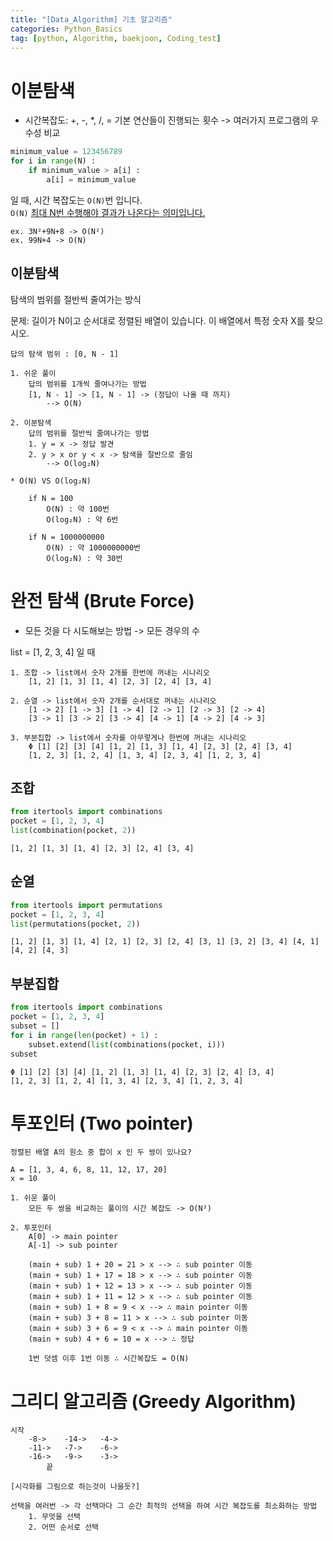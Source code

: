 ```yaml
---
title: "[Data_Algorithm] 기초 알고리즘" 
categories: Python_Basics
tag: [python, Algorithm, baekjoon, Coding_test]
---
```


# 이분탐색
- 시간복잡도: +, -, *, /, = 기본 연산들이 진행되는 횟수 -> 여러가지 프로그램의 우수성 비교 

```python
minimum_value = 123456789
for i in range(N) : 
    if minimum_value > a[i] : 
        a[i] = minimum_value
```

일 때, 시간 복잡도는 `O(N)`번 입니다.  
`O(N)` <u>최대 N번 수행해야 결과가 나온다는 의미입니다. </u>

    ex. 3N²+9N+8 -> O(N²)  
    ex. 99N+4 -> O(N)  


## 이분탐색

탐색의 범위를 절반씩 줄여가는 방식  

문제: 길이가 N이고 순서대로 정렬된 배열이 있습니다. 이 배열에서 특정 숫자 X를 찾으시오.  

    답의 탐색 범위 : [0, N - 1]  

    1. 쉬운 풀이  
        답의 범위를 1개씩 줄여나가는 방법  
        [1, N - 1] -> [1, N - 1] -> (정답이 나올 때 까지)  
            --> O(N)  

    2. 이분탐색  
        답의 범위를 절반씩 줄여나가는 방법  
        1. y = x -> 정답 발견  
        2. y > x or y < x -> 탐색을 절반으로 줄임  
            --> O(log₂N)  

    * O(N) VS O(log₂N)  

        if N = 100  
            O(N) : 약 100번  
            O(log₂N) : 약 6번  

        if N = 1000000000  
            O(N) : 약 1000000000번  
            O(log₂N) : 약 30번


# 완전 탐색 (Brute Force)
* 모든 것을 다 시도해보는 방법 -> 모든 경우의 수  

list = [1, 2, 3, 4] 일 때

    1. 조합 -> list에서 숫자 2개를 한번에 꺼내는 시나리오
        [1, 2] [1, 3] [1, 4] [2, 3] [2, 4] [3, 4]
    
    2. 순열 -> list에서 숫자 2개를 순서대로 꺼내는 시나리오 
        [1 -> 2] [1 -> 3] [1 -> 4] [2 -> 1] [2 -> 3] [2 -> 4]  
        [3 -> 1] [3 -> 2] [3 -> 4] [4 -> 1] [4 -> 2] [4 -> 3]

    3. 부분집합 -> list에서 숫자를 아무렇게나 한번에 꺼내는 시나리오 
        Φ [1] [2] [3] [4] [1, 2] [1, 3] [1, 4] [2, 3] [2, 4] [3, 4]  
        [1, 2, 3] [1, 2, 4] [1, 3, 4] [2, 3, 4] [1, 2, 3, 4]

## 조합 

```python
from itertools import combinations 
pocket = [1, 2, 3, 4]
list(combination(pocket, 2))
```
    [1, 2] [1, 3] [1, 4] [2, 3] [2, 4] [3, 4]


## 순열
```python
from itertools import permutations
pocket = [1, 2, 3, 4]
list(permutations(pocket, 2))
```

    [1, 2] [1, 3] [1, 4] [2, 1] [2, 3] [2, 4] [3, 1] [3, 2] [3, 4] [4, 1] [4, 2] [4, 3]

## 부분집합
```python
from itertools import combinations
pocket = [1, 2, 3, 4]
subset = []
for i in range(len(pocket) + 1) : 
    subset.extend(list(combinations(pocket, i)))
subset
```

    Φ [1] [2] [3] [4] [1, 2] [1, 3] [1, 4] [2, 3] [2, 4] [3, 4]  
    [1, 2, 3] [1, 2, 4] [1, 3, 4] [2, 3, 4] [1, 2, 3, 4]    


# 투포인터 (Two pointer)

    정렬된 배열 A의 원소 중 합이 x 인 두 쌍이 있나요? 

    A = [1, 3, 4, 6, 8, 11, 12, 17, 20] 
    x = 10 

    1. 쉬운 풀이
        모든 두 쌍을 비교하는 풀이의 시간 복잡도 -> O(N²)

    2. 투포인터
        A[0] -> main pointer 
        A[-1] -> sub pointer 

        (main + sub) 1 + 20 = 21 > x --> ∴ sub pointer 이동
        (main + sub) 1 + 17 = 18 > x --> ∴ sub pointer 이동
        (main + sub) 1 + 12 = 13 > x --> ∴ sub pointer 이동 
        (main + sub) 1 + 11 = 12 > x --> ∴ sub pointer 이동
        (main + sub) 1 + 8 = 9 < x --> ∴ main pointer 이동
        (main + sub) 3 + 8 = 11 > x --> ∴ sub pointer 이동
        (main + sub) 3 + 6 = 9 < x --> ∴ main pointer 이동
        (main + sub) 4 + 6 = 10 = x --> ∴ 정답

        1번 덧셈 이후 1번 이동 ∴ 시간복잡도 = O(N)
        

# 그리디 알고리즘 (Greedy Algorithm)

    시작 
        -8->    -14->   -4->
        -11->   -7->    -6->
        -16->   -9->    -3->
            끝
    
    [시각화를 그림으로 하는것이 나을듯?]

    선택을 여러번 -> 각 선택마다 그 순간 최적의 선택을 하여 시간 복잡도를 최소화하는 방법 
        1. 무엇을 선택 
        2. 어떤 순서로 선택
